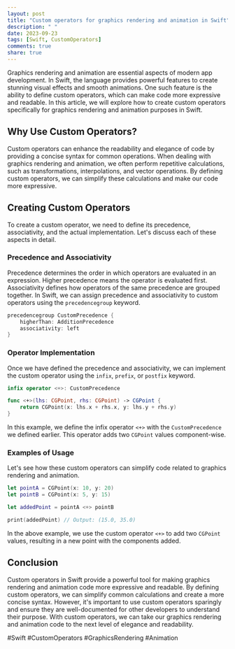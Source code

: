 ```yaml
---
layout: post
title: "Custom operators for graphics rendering and animation in Swift"
description: " "
date: 2023-09-23
tags: [Swift, CustomOperators]
comments: true
share: true
---
```


Graphics rendering and animation are essential aspects of modern app development. In Swift, the language provides powerful features to create stunning visual effects and smooth animations. One such feature is the ability to define custom operators, which can make code more expressive and readable. In this article, we will explore how to create custom operators specifically for graphics rendering and animation purposes in Swift.

## Why Use Custom Operators?

Custom operators can enhance the readability and elegance of code by providing a concise syntax for common operations. When dealing with graphics rendering and animation, we often perform repetitive calculations, such as transformations, interpolations, and vector operations. By defining custom operators, we can simplify these calculations and make our code more expressive.

## Creating Custom Operators

To create a custom operator, we need to define its precedence, associativity, and the actual implementation. Let's discuss each of these aspects in detail.

### Precedence and Associativity

Precedence determines the order in which operators are evaluated in an expression. Higher precedence means the operator is evaluated first. Associativity defines how operators of the same precedence are grouped together. In Swift, we can assign precedence and associativity to custom operators using the `precedencegroup` keyword.

```swift
precedencegroup CustomPrecedence {
    higherThan: AdditionPrecedence
    associativity: left
}
```

### Operator Implementation

Once we have defined the precedence and associativity, we can implement the custom operator using the `infix`, `prefix`, or `postfix` keyword.

```swift
infix operator <+>: CustomPrecedence

func <+>(lhs: CGPoint, rhs: CGPoint) -> CGPoint {
    return CGPoint(x: lhs.x + rhs.x, y: lhs.y + rhs.y)
}
```

In this example, we define the infix operator `<+>` with the `CustomPrecedence` we defined earlier. This operator adds two `CGPoint` values component-wise.

### Examples of Usage

Let's see how these custom operators can simplify code related to graphics rendering and animation.

```swift
let pointA = CGPoint(x: 10, y: 20)
let pointB = CGPoint(x: 5, y: 15)

let addedPoint = pointA <+> pointB

print(addedPoint) // Output: (15.0, 35.0)
```

In the above example, we use the custom operator `<+>` to add two `CGPoint` values, resulting in a new point with the components added.

## Conclusion

Custom operators in Swift provide a powerful tool for making graphics rendering and animation code more expressive and readable. By defining custom operators, we can simplify common calculations and create a more concise syntax. However, it's important to use custom operators sparingly and ensure they are well-documented for other developers to understand their purpose. With custom operators, we can take our graphics rendering and animation code to the next level of elegance and readability.

#Swift #CustomOperators #GraphicsRendering #Animation